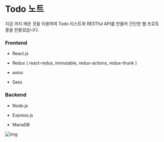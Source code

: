 # Todo 노트

지금 까지 배운 것을 이용하여 Todo 리스트와 RESTful API를 만들어 간단한 웹 프로토콜을 만들었습니다.


### Frontend

- React.js

- Redux ( react-redux, immutable, redux-actions, redux-thunk  )

- axios

- Sass



### Backend

- Node.js

- Express.js

- MariaDB


![img](https://user-images.githubusercontent.com/38432821/51732147-af65ba00-20c0-11e9-81aa-3d682c0fe351.PNG)
